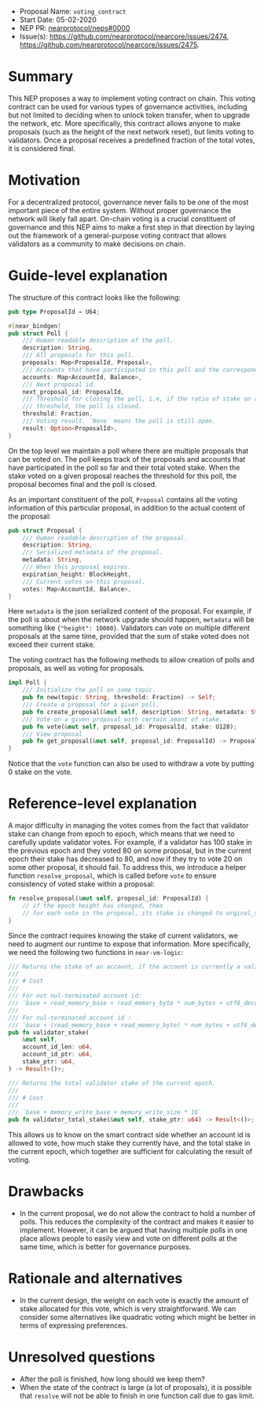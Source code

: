 - Proposal Name: `voting_contract`
- Start Date: 05-02-2020
- NEP PR: [nearprotocol/neps#0000](https://github.com/nearprotocol/neps/pull/0000)
- Issue(s): https://github.com/nearprotocol/nearcore/issues/2474, https://github.com/nearprotocol/nearcore/issues/2475.

# Summary
[summary]: #summary

This NEP proposes a way to implement voting contract on chain. This voting contract can be used for various types of
governance activities, including but not limited to deciding when to unlock token transfer, when to upgrade the network, etc.
More specifically, this contract allows anyone to make proposals (such as the height of the next network reset), but limits
voting to validators. Once a proposal receives a predefined fraction of the total votes, it is considered final.

# Motivation
[motivation]: #motivation

For a decentralized protocol, governance never fails to be one of the most important piece of the entire system. Without
proper governance the network will likely fall apart. On-chain voting is a crucial constituent of governance and this NEP
aims to make a first step in that direction by laying out the framework of a general-purpose voting contract that allows
validators as a community to make decisions on chain. 

# Guide-level explanation
[guide-level-explanation]: #guide-level-explanation

The structure of this contract looks like the following:

```rust
pub type ProposalId = U64;

#[near_bindgen]
pub struct Poll {
    /// Human readable description of the poll.
    description: String,
    /// All proposals for this poll.
    proposals: Map<ProposalId, Proposal>,
    /// Accounts that have participated in this poll and the corresponding stake voted.
    accounts: Map<AccountId, Balance>,
    /// Next proposal id.
    next_proposal_id: ProposalId,
    /// Threshold for closing the poll, i.e, if the ratio of stake on a certain proposal over total stake reaches
    /// threshold, the poll is closed.
    threshold: Fraction,
    /// Voting result. `None` means the poll is still open.
    result: Option<ProposalId>,
}
```

On the top level we maintain a poll where there are multiple proposals that can be voted on. The poll keeps track of the
proposals and accounts that have participated in the poll so far and their total voted stake. When the stake voted on a given
proposal reaches the threshold for this poll, the proposal becomes final and the poll is closed.

As an important constituent of the poll, `Proposal` contains all the voting information of this particular proposal,
in addition to the actual content of the proposal:
```rust
pub struct Proposal {
    /// Human readable description of the proposal.
    description: String,
    /// Serialized metadata of the proposal.
    metadata: String,
    /// When this proposal expires.
    expiration_height: BlockHeight,
    /// Current votes on this proposal.
    votes: Map<AccountId, Balance>,    
}
```
Here `metadata` is the json serialized content of the proposal. For example, if the poll is about when the network upgrade
should happen, `metadata` will be something like `{"height": 10000}`. Validators can vote on multiple different proposals
at the same time, provided that the sum of stake voted does not exceed their current stake.

The voting contract has the following methods to allow creation of polls and proposals, as well as voting for proposals.

```rust
impl Poll {
    /// Initialize the poll on some topic.
    pub fn new(topic: String, threshold: Fraction) -> Self;
    /// Create a proposal for a given poll.
    pub fn create_proposal(&mut self, description: String, metadata: String) -> ProposalId;
    /// Vote on a given proposal with certain amont of stake.
    pub fn vote(&mut self, proposal_id: ProposalId, stake: U128);
    /// View proposal
    pub fn get_proposal(&mut self, proposal_id: ProposalId) -> Proposal;
}
```
Notice that the `vote` function can also be used to withdraw a vote by putting 0 stake on the vote.

# Reference-level explanation
[reference-level-explanation]: #reference-level-explanation

A major difficulty in managing the votes comes from the fact that validator stake can change from epoch to epoch, which
means that we need to carefully update validator votes. For example, if a validator has 100 stake in the previous epoch and
they voted 80 on some proposal, but in the current epoch their stake has decreased to 80, and now if they try to vote 20
on some other proposal, it should fail. To address this, we introduce a helper function `resolve_proposal`, which is called
before `vote` to ensure consistency of voted stake within a proposal:
```rust
fn resolve_proposal(&mut self, proposal_id: ProposalId) {
    // if the epoch height has changed, then
    // for each vote in the proposal, its stake is changed to orginal_stake * current_total_account_stake / previous_total_account_stake.
}
```

Since the contract requires knowing the stake of current validators, we need to augment our runtime to expose that information.
More specifically, we need the following two functions in `near-vm-logic`:

```rust
/// Returns the stake of an account, if the account is currently a validator. Otherwise returns 0.
///
/// # Cost
///
/// For not nul-terminated account id:
/// `base + read_memory_base + read_memory_byte * num_bytes + utf8_decoding_base + utf8_decoding_byte * num_bytes + memory_write_base + memory_write_size * 16`
///
/// For nul-terminated account id :
/// `base + (read_memory_base + read_memory_byte) * num_bytes + utf8_decoding_base + utf8_decoding_byte * num_bytes + memory_write_base + memory_write_size * 16`
pub fn validator_stake(
    &mut self,
    account_id_len: u64,
    account_id_ptr: u64,
    stake_ptr: u64,
) -> Result<()>;

/// Returns the total validator stake of the current epoch.
///
/// # Cost
///
/// `base + memory_write_base + memory_write_size * 16`
pub fn validator_total_stake(&mut self, stake_ptr: u64) -> Result<()>;
```

This allows us to know on the smart contract side whether an account id is allowed to vote, how much stake they currently have,
and the total stake in the current epoch, which together are sufficient for calculating the result of voting.

# Drawbacks
[drawbacks]: #drawbacks

- In the current proposal, we do not allow the contract to hold a number of polls. This reduces the complexity of the contract
  and makes it easier to implement. However, it can be argued that having multiple polls in one place allows people to easily view and vote on different
  polls at the same time, which is better for governance purposes.

# Rationale and alternatives
[rationale-and-alternatives]: #rationale-and-alternatives

-  In the current design, the weight on each vote is exactly the amount of stake allocated for this vote, which is very
straightforward. We can consider some alternatives like quadratic voting which might be better in terms of
expressing preferences.

# Unresolved questions
[unresolved-questions]: #unresolved-questions

- After the poll is finished, how long should we keep them?
- When the state of the contract is large (a lot of proposals), it is possible that `resolve` will not be able to finish
in one function call due to gas limit.
